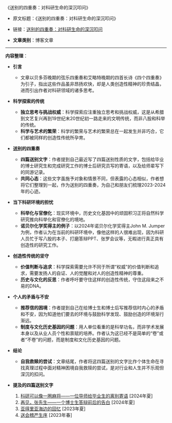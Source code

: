 《送别的四重奏：对科研生命的深沉叩问》
- 原文标题：《送别的四重奏：对科研生命的深沉叩问》
- 链接：[送别的四重奏：对科研生命的深沉叩问](https://mp.weixin.qq.com/s/hepGYXSh8qAkmdbY-X2ZAg)

- **文章类别**：博客文章

---

**内容整理**：

- **引言**
  - 文章以贝多芬晚期的弦乐四重奏和艾略特晚期的四首长诗《四个四重奏》为引子，指出这些作品虽非昂扬欢快，却是人类创造性精神的珍贵结晶，进而引出作者对科研领域的诸多思考。

- **科学探索的传统**
  - **独立思考与挑战权威**：科学探索应注重独立思考和挑战权威，这是从希腊到文艺复兴再到19世纪末20世纪初一路走来的文明传统，而非八股和科举的传统。
  - **科学与艺术的繁荣**：科学的繁荣与艺术的繁荣总在一起发生并非巧合，它们都被同样的创造性传统所孕育。

- **送别的四重奏**
  - **四篇送别文字**：作者提到自己最近写了四篇送别性质的文字，包括给毕业的博士研究生和完成研究工作的博士后研究员写的寄语，以及给师辈写下的同游记录。
  - **共同心态**：这些文字虽施予对象和情景不同，但表露的心态相似，作者想将它们整理到一起，作为送别的四重奏，为自己和朋友们梳理2023-2024年的心迹。

- **当下科研环境的担忧**
  - **科举化与官僚化**：现实环境中，历史文化基因中的顽固积习正将自然科学研究推向科举化和官僚化的境地。
  - **诺贝尔化学奖得主的例子**：以2024年诺贝尔化学奖得主John M. Jumper为例，作者认为在当前的科研环境中，像他这样的人很难出现，因为科研人员忙于写八股的本子、打磨答辩PPT、张罗会议等，无暇进行真正具有创造性的研究工作。

- **创造性传统的坚守**
  - **价值判断与追求**：科学探索需要允许不同于所谓“权威”的价值判断和追求，需要发扬人的自证、人的觉醒和对人的创造性精神的尊重。
  - **历史与文化的反思**：作者呼吁要守住这样的创造性传统，守住这段来之不易的DNA。

- **个人的矛盾与不安**
  - **推荐信的困境**：作者提到自己在给博士生和博士后写推荐信时内心的矛盾和不安，因为知道他们要去的环境与鼓励科学发现、鼓励创造的环境渐行渐远。
  - **制度与文化历史基因的问题**：用人单位看重的是科举功名，而非学术发展本身以及从业人员个性和禀赋的培养。作者认为这已经不是简单的“卷”或者“不卷”的问题，而是制度和文化历史基因的问题。

- **结论**
  - **自我救赎的尝试**：文章结尾，作者将这四篇送别的文字比作个体生命在寻找真理过程中面对精神困境自我救赎的尝试，是对行业和人生并不乐观但深沉的扣问。

- **提及的四篇送别文字**
  1. [科研可以像一圈麻将——一位导师给毕业生的离别寄语](https://mp.weixin.qq.com/s?__biz=Mzg2MTUyODU2NA==&mid=2247616802&idx=1&sn=7247c6cb93d15e8686a143bb9238fa02&scene=21#wechat_redirect) [2024年夏]
  2. [再见，张先生——一个博士生答辩前后的告白](https://mp.weixin.qq.com/s?__biz=Mzg2MTUyODU2NA==&mid=2247616801&idx=1&sn=6d6a29992f7080a07e80a93647b497db&scene=21#wechat_redirect) [2024年夏]
  3. [亚得里亚海边的回忆](https://mp.weixin.qq.com/s?__biz=Mzg2MTUyODU2NA==&mid=2247609035&idx=2&sn=af7ac4bc71624c12c1b7b35a6e03c3db&scene=21#wechat_redirect) [2023年夏]
  4. [送会稽严生序](https://mp.weixin.qq.com/s?__biz=Mzg2MTUyODU2NA==&mid=2247583618&idx=2&sn=7f2eb013d87d4b54d7ea5676cba960c5&scene=21#wechat_redirect) [2023年春]


